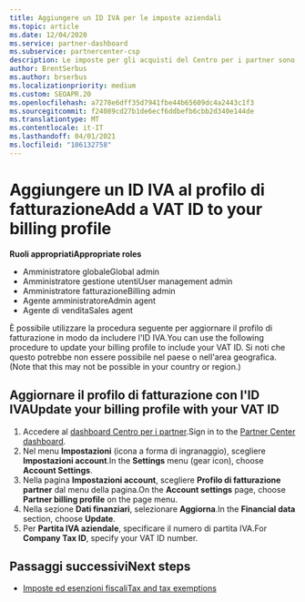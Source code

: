 ```yaml
---
title: Aggiungere un ID IVA per le imposte aziendali
ms.topic: article
ms.date: 12/04/2020
ms.service: partner-dashboard
ms.subservice: partnercenter-csp
description: Le imposte per gli acquisti del Centro per i partner sono determinate dall'indirizzo aziendale. Le aziende in alcuni paesi possono fornire il proprio numero di partita IVA o equivalente locale.
author: BrentSerbus
ms.author: brserbus
ms.localizationpriority: medium
ms.custom: SEOAPR.20
ms.openlocfilehash: a7278e6dff35d7941fbe44b65609dc4a2443c1f3
ms.sourcegitcommit: f24089cd27b1de6ecf6ddbefb6cbb2d340e144de
ms.translationtype: MT
ms.contentlocale: it-IT
ms.lasthandoff: 04/01/2021
ms.locfileid: "106132758"
---
```

# <a name="add-a-vat-id-to-your-billing-profile"></a><span data-ttu-id="8afa7-104">Aggiungere un ID IVA al profilo di fatturazione</span><span class="sxs-lookup"><span data-stu-id="8afa7-104">Add a VAT ID to your billing profile</span></span>

<span data-ttu-id="8afa7-105">**Ruoli appropriati**</span><span class="sxs-lookup"><span data-stu-id="8afa7-105">**Appropriate roles**</span></span>

- <span data-ttu-id="8afa7-106">Amministratore globale</span><span class="sxs-lookup"><span data-stu-id="8afa7-106">Global admin</span></span>
- <span data-ttu-id="8afa7-107">Amministratore gestione utenti</span><span class="sxs-lookup"><span data-stu-id="8afa7-107">User management admin</span></span>
- <span data-ttu-id="8afa7-108">Amministratore fatturazione</span><span class="sxs-lookup"><span data-stu-id="8afa7-108">Billing admin</span></span>
- <span data-ttu-id="8afa7-109">Agente amministratore</span><span class="sxs-lookup"><span data-stu-id="8afa7-109">Admin agent</span></span>
- <span data-ttu-id="8afa7-110">Agente di vendita</span><span class="sxs-lookup"><span data-stu-id="8afa7-110">Sales agent</span></span>

<span data-ttu-id="8afa7-111">È possibile utilizzare la procedura seguente per aggiornare il profilo di fatturazione in modo da includere l'ID IVA.</span><span class="sxs-lookup"><span data-stu-id="8afa7-111">You can use the following procedure to update your billing profile to include your VAT ID.</span></span> <span data-ttu-id="8afa7-112">Si noti che questo potrebbe non essere possibile nel paese o nell'area geografica.</span><span class="sxs-lookup"><span data-stu-id="8afa7-112">(Note that this may not be possible in your country or region.)</span></span>

## <a name="update-your-billing-profile-with-your-vat-id"></a><span data-ttu-id="8afa7-113">Aggiornare il profilo di fatturazione con l'ID IVA</span><span class="sxs-lookup"><span data-stu-id="8afa7-113">Update your billing profile with your VAT ID</span></span>

1. <span data-ttu-id="8afa7-114">Accedere al [dashboard Centro per i partner](https://partner.microsoft.com/dashboard/).</span><span class="sxs-lookup"><span data-stu-id="8afa7-114">Sign in to the [Partner Center dashboard](https://partner.microsoft.com/dashboard/).</span></span>
2. <span data-ttu-id="8afa7-115">Nel menu **Impostazioni** (icona a forma di ingranaggio), scegliere **Impostazioni account**.</span><span class="sxs-lookup"><span data-stu-id="8afa7-115">In the **Settings** menu (gear icon), choose **Account Settings**.</span></span>
3. <span data-ttu-id="8afa7-116">Nella pagina **Impostazioni account**, scegliere **Profilo di fatturazione partner** dal menu della pagina.</span><span class="sxs-lookup"><span data-stu-id="8afa7-116">On the **Account settings** page, choose **Partner billing profile** on the page menu.</span></span>
4. <span data-ttu-id="8afa7-117">Nella sezione **Dati finanziari**, selezionare **Aggiorna**.</span><span class="sxs-lookup"><span data-stu-id="8afa7-117">In the **Financial data** section, choose **Update**.</span></span>
5. <span data-ttu-id="8afa7-118">Per **Partita IVA aziendale**, specificare il numero di partita IVA.</span><span class="sxs-lookup"><span data-stu-id="8afa7-118">For **Company Tax ID**, specify your VAT ID number.</span></span>

## <a name="next-steps"></a><span data-ttu-id="8afa7-119">Passaggi successivi</span><span class="sxs-lookup"><span data-stu-id="8afa7-119">Next steps</span></span>

- [<span data-ttu-id="8afa7-120">Imposte ed esenzioni fiscali</span><span class="sxs-lookup"><span data-stu-id="8afa7-120">Tax and tax exemptions</span></span>](tax-and-tax-exemptions.md)

